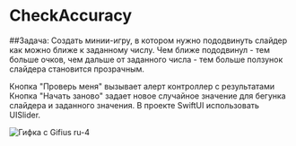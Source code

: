 # CheckAccuracy
##Задача:
Создать минии-игру, в котором нужно пододвинуть слайдер как можно ближе к заданному числу.
Чем ближе пододвинул - тем больше очков, чем дальше от заданного числа - тем больше ползунок слайдера становится прозрачным.

Кнопка "Проверь меня" вызывает алерт контроллер с результатами
Кнопка "Начать заново" задает новое случайное значение для бегунка слайдера и заданного значения.
В проекте SwiftUI использовать UISlider.

![Гифка с Gifius ru-4](https://user-images.githubusercontent.com/121757460/235487824-f2754545-9e87-4baf-a85e-0bfec6a76356.gif)
